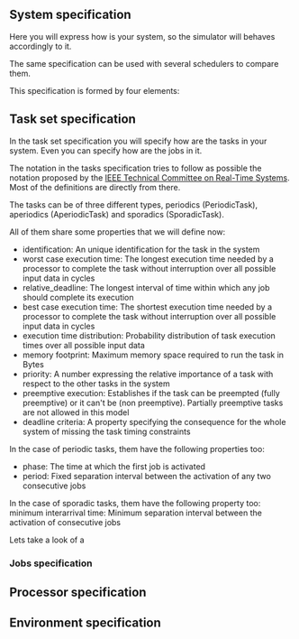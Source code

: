## System specification
Here you will express how is your system, so the simulator will behaves accordingly to it.

The same specification can be used with several schedulers to compare them.

This specification is formed by four elements:

## Task set specification
In the task set specification you will specify how are the tasks in your system. Even you can specify how are the jobs in it.

The notation in the tasks specification tries to follow as possible the notation proposed by the [IEEE Technical Committee on Real-Time Systems](https://site.ieee.org/tcrts/education/terminology-and-notation/). Most of the definitions are directly from there.

The tasks can be of three different types, periodics (PeriodicTask), aperiodics (AperiodicTask) and sporadics (SporadicTask).

All of them share some properties that we will define now:

- identification: An unique identification for the task in the system
- worst case execution time: The longest execution time needed by a processor to complete the task without interruption over all possible input data in cycles
- relative_deadline: The longest interval of time within which any job should complete its execution
- best case execution time: The shortest execution time needed by a processor to complete the task without interruption over all possible input data in cycles
- execution time distribution: Probability distribution of task execution times over all possible input data
- memory footprint: Maximum memory space required to run the task in Bytes
- priority: A number expressing the relative importance of a task with respect to the other tasks in the system
- preemptive execution: Establishes if the task can be preempted (fully preemptive) or it can't be (non preemptive). Partially preemptive tasks are not allowed in this model
- deadline criteria: A property specifying the consequence for the whole system of missing the task timing constraints

In the case of periodic tasks, them have the following properties too:

- phase: The time at which the first job is activated
- period: Fixed separation interval between the activation of any two consecutive jobs

In the case of sporadic tasks, them have the following property too:
minimum interarrival time: Minimum separation interval between the activation of consecutive jobs

Lets take a look of a 

### Jobs specification

## Processor specification

## Environment specification
